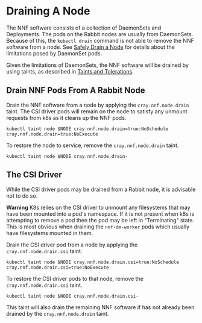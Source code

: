 # Draining A Node

The NNF software consists of a collection of DaemonSets and Deployments. The pods
on the Rabbit nodes are usually from DaemonSets. Because of this, the `kubectl drain`
command is not able to remove the NNF software from a node.  See [Safely Drain a Node](https://kubernetes.io/docs/tasks/administer-cluster/safely-drain-node/) for details about
the limitations posed by DaemonSet pods.

Given the limitations of DaemonSets, the NNF software will be drained by using taints,
as described in
[Taints and Tolerations](https://kubernetes.io/docs/concepts/scheduling-eviction/taint-and-toleration/).

## Drain NNF Pods From A Rabbit Node

Drain the NNF software from a node by applying the `cray.nnf.node.drain` taint.
The CSI driver pods will remain on the node to satisfy any unmount requests from k8s
as it cleans up the NNF pods.

```shell
kubectl taint node $NODE cray.nnf.node.drain=true:NoSchedule cray.nnf.node.drain=true:NoExecute
```

To restore the node to service, remove the `cray.nnf.node.drain` taint.

```shell
kubectl taint node $NODE cray.nnf.node.drain-
```

## The CSI Driver

While the CSI driver pods may be drained from a Rabbit node, it is advisable not to do so.

**Warning** K8s relies on the CSI driver to unmount any filesystems that may have
been mounted into a pod's namespace. If it is not present when k8s is attempting
to remove a pod then the pod may be left in "Terminating" state. This is most
obvious when draining the `nnf-dm-worker` pods which usually have filesystems
mounted in them.

Drain the CSI driver pod from a node by applying the `cray.nnf.node.drain.csi`
taint.

```shell
kubectl taint node $NODE cray.nnf.node.drain.csi=true:NoSchedule cray.nnf.node.drain.csi=true:NoExecute
```

To restore the CSI driver pods to that node, remove the `cray.nnf.node.drain.csi` taint.

```shell
kubectl taint node $NODE cray.nnf.node.drain.csi-
```

This taint will also drain the remaining NNF software if has not already been
drained by the `cray.nnf.node.drain` taint.

